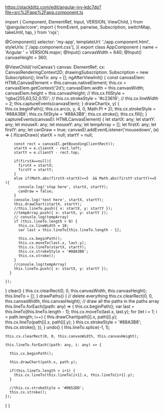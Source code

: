 https://stackblitz.com/edit/angular-ivy-kdc7dp?file=src%2Fapp%2Fapp.component.ts

import {
  Component,
  ElementRef,
  Input,
  VERSION,
  ViewChild,
} from '@angular/core';
import {
  fromEvent,
  pairwise,
  Subscription,
  switchMap,
  takeUntil,
  tap,
} from 'rxjs';

@Component({
  selector: 'my-app',
  templateUrl: './app.component.html',
  styleUrls: ['./app.component.css'],
})
export class AppComponent {
  name = 'Angular ' + VERSION.major;
  @Input() canvasWidth = 640;
  @Input() canvasHeight = 360;

  @ViewChild('roiCanvas') canvas: ElementRef;
  cx: CanvasRenderingContext2D;
  drawingSubscription: Subscription = new Subscription();
  lineTo: any = [];
  ngAfterViewInit() {
    const canvasElem: HTMLCanvasElement = this.canvas.nativeElement;
    this.cx = canvasElem.getContext('2d');
    canvasElem.width = this.canvasWidth;
    canvasElem.height = this.canvasHeight;
    // this.cx.fillStyle = 'rgba(255,63,52,0.15)';
    // this.cx.strokeStyle = '#c23616';
    // this.cx.lineWidth = 2;
    this.captureEvents(canvasElem);
  }
  drawChart(x, y) {
    this.cx.beginPath();
    this.cx.arc(x, y, 4, 0, Math.PI * 2);
    this.cx.strokeStyle = '#88A3B8';
    this.cx.fillStyle = '#88A3B8';
    this.cx.stroke();
    this.cx.fill();
  }
  captureEvents(canvasEl: HTMLCanvasElement) {
    let startX: any;
    let startY: any;
    let mouseX: any;
    let mouseY: any;
    let tempArray = [];
    let firstX: any;
    let firstY: any;
    let canDraw = true;
    canvasEl.addEventListener('mousedown', (e) => {
      if(canDraw){
        startX = null;
        startY = null;
  
        const rect = canvasEl.getBoundingClientRect();
        startX = e.clientX - rect.left;
        startY = e.clientY - rect.top;
       
        if(firstX==null){
          firstX = startX;
          firstY = startY;
        }
        else if(Math.abs(firstX-startX)<=5  && Math.abs(firstY-startY)<=5 ){
          console.log('stop here', startX, startY);
          canDraw = false;
        }
        console.log('test here', startX, startY);
        this.drawChart(startX, startY);
        //this.lineTo.push({ x: startX, y: startY });
        //tempArray.push({ x: startX, y: startY });
        // console.log(tempArray)
        if (this.lineTo.length > 0) {
          this.cx.lineWidth = 10;
          var last = this.lineTo[this.lineTo.length - 1];
  
          this.cx.beginPath();
          this.cx.moveTo(last.x, last.y);
          this.cx.lineTo(startX, startY);
          this.cx.strokeStyle = '#88A3B8';
          this.cx.stroke();
        }
        //console.log(tempArray)
        this.lineTo.push({ x: startX, y: startY });
      }
     
    });
  }
  clear() {
    this.cx.clearRect(0, 0, this.canvasWidth, this.canvasHeight);
    this.lineTo = [];
  }
  drawPaths() {
    // delete everything
    this.cx.clearRect(0, 0, this.canvasWidth, this.canvasHeight);
    // draw all the paths in the paths array
    this.lineTo.forEach((path: any) => {
      this.cx.beginPath();
      var last = this.lineTo[this.lineTo.length - 1];
      this.cx.moveTo(last.x, last.y);
      for (let i = 1; i < path.length; i++) {
        this.drawChart(path[i].x, path[i].y);
        this.cx.lineTo(path[i].x, path[i].y);
      }
      this.cx.strokeStyle = '#88A3B8';
      this.cx.stroke();
    });
  }
  undo() {
    this.lineTo.splice(-1, 1);
    
    this.cx.clearRect(0, 0, this.canvasWidth, this.canvasHeight);
  
    this.lineTo.forEach((path: any, i: any) => {
  
      this.cx.beginPath();
  
      this.drawChart(path.x, path.y);
  
      if(this.lineTo.length > i+1) {
        this.cx.lineTo(this.lineTo[i+1].x, this.lineTo[i+1].y);
      }
  
      //this.cx.strokeStyle = '#0652DD';
      this.cx.stroke();
    });
  }
}
